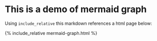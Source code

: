 # This is a demo of mermaid graph 
Using `include_relative` this markdown references a html page below:

{% include_relative mermaid-graph.html %}
